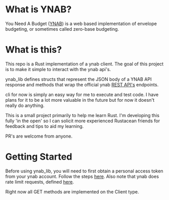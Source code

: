 # What is YNAB?

You Need A Budget ([YNAB](https://www.youneedabudget.com/)) is a web based implementation of envelope budgeting, or sometimes called zero-base budgeting.

# What is this?

This repo is a Rust implementation of a ynab client. The goal of this project is to make it simple to interact with the ynab api's.

ynab_lib defines structs that represent the JSON body of a YNAB API response and methods that wrap the official ynab [REST API's](https://api.youneedabudget.com/v1#/) endpoints.

cli for now is simply an easy way for me to execute and test code. I have plans for it to be a lot more valuable in the future but for now it doesn't really do anything.

This is a small project primarily to help me learn Rust. I'm developing this fully 'in the open' so I can solicit more experienced Rustacean friends for feedback and tips to aid my learning.

PR's are welcome from anyone.

# Getting Started

Before using ynab_lib, you will need to first obtain a personal access token from your ynab account. Follow the steps [here](https://api.youneedabudget.com/#personal-access-tokens). Also note that ynab does rate limit requests, defined [here](https://api.youneedabudget.com/#rate-limiting).

Right now all GET methods are implemented on the Client type.
